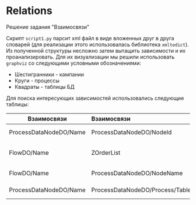 # Relations
Решение задания "Взаимосвязи"



Скрипт `script1.py` парсит xml файл в виде вложенных друг в друга словарей (для реализации этого использовалась библиотека `xmltodict`).
Из полученной структуры несложно затем вытащить зависимости и их проанализировать.
Для их визуализации мы решили использовать `graphviz` со следующими условными обозначениями:

* Шестигранники - кампании
* Круги - процессы
* Квадраты - таблицы БД

Для поиска интересующих зависимостей использовались следующие таблицы:

| Взаимосвязи | Взаимосвязи | Искомые связи |
| ------------- |:------------------| :-----|
|ProcessDataNodeDO/Name | ProcessDataNodeDO/NodeId | Имя процесса - его ID|
|FlowDO/Name | ZOrderList | Имя диаграммы - последовательность узлов и процессов|
|FlowDO/Name | ProcessDataNodeDO/NodeName | **Диаграммы - процессы** |
|ProcessDataNodeDO/Name | ProcessDataNodeDO/Process/Tablename| **Процессы - данные**

